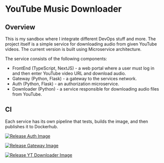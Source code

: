 # YouTube Music Downloader

## Overview

This is my sandbox where I integrate different DevOps stuff and more.
The project itself is a simple service for downloading audio from given YouTube videos.
The current version is built using Microservice architecture.

The service consists of the following components:

- FrontEnd (TypeScript, NextJS) - a web portal where a user must log in and then enter YouTube video URL and download audio.
- Gateway (Python, Flask) - a gateway to the services network.
- Auth (Python, Flask) - an authorization microservice.
- Downloader (Python) - a service responsible for downloading audio files from YouTube.

## CI

Each service has its own pipeline that tests, builds the image, and then publishes it to Dockerhub.

[![Release Auth Image](https://github.com/AlieksieievYurii/YouTubeDownloaderSandbox/actions/workflows/build-auth-image.yml/badge.svg?branch=main)](https://github.com/AlieksieievYurii/YouTubeDownloaderSandbox/actions/workflows/build-auth-image.yml)

[![Release Gateway Image](https://github.com/AlieksieievYurii/YouTubeDownloaderSandbox/actions/workflows/build-gateway-image.yml/badge.svg?branch=main)](https://github.com/AlieksieievYurii/YouTubeDownloaderSandbox/actions/workflows/build-gateway-image.yml)

[![Release YT Downloader Image](https://github.com/AlieksieievYurii/YouTubeDownloaderSandbox/actions/workflows/build-downloader-image.yml/badge.svg?branch=main)](https://github.com/AlieksieievYurii/YouTubeDownloaderSandbox/actions/workflows/build-downloader-image.yml)
